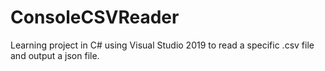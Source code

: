 # ConsoleCSVReader

Learning project in C# using Visual Studio 2019 to read a specific .csv file and output a json file. 
